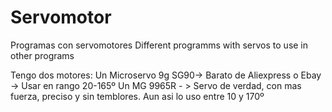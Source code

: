 # Servomotor
Programas con servomotores
Different programms with servos to use in other programs

Tengo dos motores:
Un Microservo 9g SG90-> Barato de Aliexpress o Ebay -> Usar en rango 20-165º
Un MG 9965R - > Servo de verdad, con mas fuerza, preciso y sin temblores. Aun asi lo uso entre 10 y 170º
